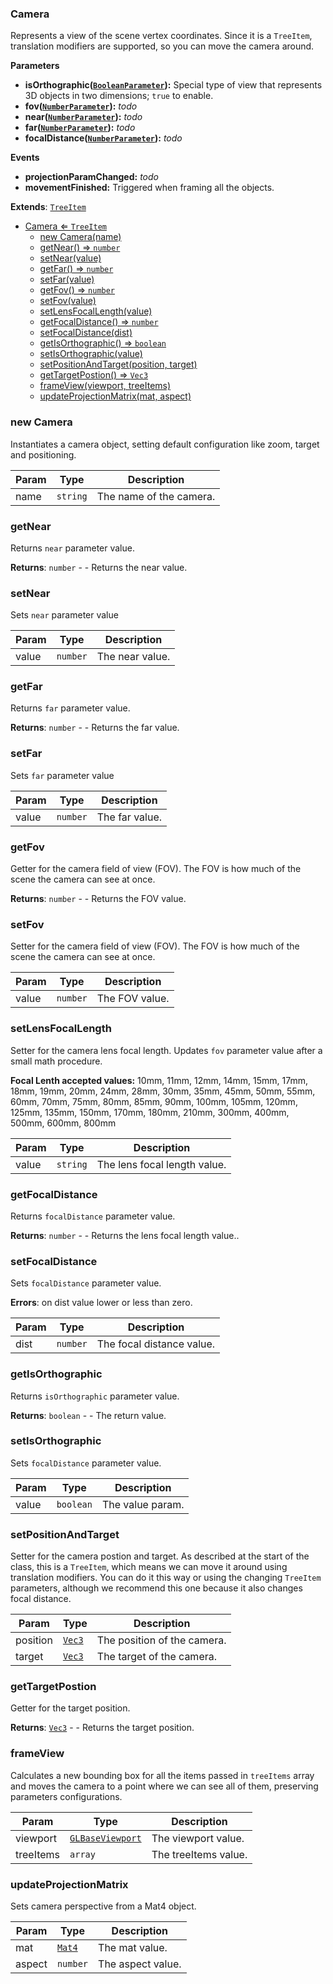 <a name="Camera"></a>

### Camera 
Represents a view of the scene vertex coordinates. Since it is a `TreeItem`,
translation modifiers are supported, so you can move the camera around.

**Parameters**
* **isOrthographic([`BooleanParameter`](api/SceneTree/Parameters/BooleanParameter.md)):** Special type of view that represents 3D objects in two dimensions; `true` to enable.
* **fov([`NumberParameter`](api/SceneTree/Parameters/NumberParameter.md)):** _todo_
* **near([`NumberParameter`](api/SceneTree/Parameters/NumberParameter.md)):** _todo_
* **far([`NumberParameter`](api/SceneTree/Parameters/NumberParameter.md)):** _todo_
* **focalDistance([`NumberParameter`](api/SceneTree/Parameters/NumberParameter.md)):** _todo_

**Events**
* **projectionParamChanged:** _todo_
* **movementFinished:** Triggered when framing all the objects.


**Extends**: <code>[TreeItem](api/SceneTree/TreeItem.md)</code>  

* [Camera ⇐ <code>TreeItem</code>](#Camera)
    * [new Camera(name)](#new-Camera)
    * [getNear() ⇒ <code>number</code>](#getNear)
    * [setNear(value)](#setNear)
    * [getFar() ⇒ <code>number</code>](#getFar)
    * [setFar(value)](#setFar)
    * [getFov() ⇒ <code>number</code>](#getFov)
    * [setFov(value)](#setFov)
    * [setLensFocalLength(value)](#setLensFocalLength)
    * [getFocalDistance() ⇒ <code>number</code>](#getFocalDistance)
    * [setFocalDistance(dist)](#setFocalDistance)
    * [getIsOrthographic() ⇒ <code>boolean</code>](#getIsOrthographic)
    * [setIsOrthographic(value)](#setIsOrthographic)
    * [setPositionAndTarget(position, target)](#setPositionAndTarget)
    * [getTargetPostion() ⇒ <code>Vec3</code>](#getTargetPostion)
    * [frameView(viewport, treeItems)](#frameView)
    * [updateProjectionMatrix(mat, aspect)](#updateProjectionMatrix)

<a name="new_Camera_new"></a>

### new Camera
Instantiates a camera object, setting default configuration like zoom, target and positioning.


| Param | Type | Description |
| --- | --- | --- |
| name | <code>string</code> | The name of the camera. |

<a name="Camera+getNear"></a>

### getNear
Returns `near` parameter value.


**Returns**: <code>number</code> - - Returns the near value.  
<a name="Camera+setNear"></a>

### setNear
Sets `near` parameter value



| Param | Type | Description |
| --- | --- | --- |
| value | <code>number</code> | The near value. |

<a name="Camera+getFar"></a>

### getFar
Returns `far` parameter value.


**Returns**: <code>number</code> - - Returns the far value.  
<a name="Camera+setFar"></a>

### setFar
Sets `far` parameter value



| Param | Type | Description |
| --- | --- | --- |
| value | <code>number</code> | The far value. |

<a name="Camera+getFov"></a>

### getFov
Getter for the camera field of view (FOV).
The FOV is how much of the scene the camera can see at once.


**Returns**: <code>number</code> - - Returns the FOV value.  
<a name="Camera+setFov"></a>

### setFov
Setter for the camera field of view (FOV).
The FOV is how much of the scene the camera can see at once.



| Param | Type | Description |
| --- | --- | --- |
| value | <code>number</code> | The FOV value. |

<a name="Camera+setLensFocalLength"></a>

### setLensFocalLength
Setter for the camera lens focal length. Updates `fov` parameter value after a small math procedure.

**Focal Lenth accepted values:** 10mm, 11mm, 12mm, 14mm, 15mm, 17mm, 18mm,
19mm, 20mm, 24mm, 28mm, 30mm, 35mm, 45mm, 50mm, 55mm, 60mm, 70mm, 75mm, 80mm,
85mm, 90mm, 100mm, 105mm, 120mm, 125mm, 135mm, 150mm, 170mm, 180mm, 210mm, 300mm,
400mm, 500mm, 600mm, 800mm



| Param | Type | Description |
| --- | --- | --- |
| value | <code>string</code> | The lens focal length value. |

<a name="Camera+getFocalDistance"></a>

### getFocalDistance
Returns `focalDistance` parameter value.


**Returns**: <code>number</code> - - Returns the lens focal length value..  
<a name="Camera+setFocalDistance"></a>

### setFocalDistance
Sets `focalDistance` parameter value.


**Errors**: on dist value lower or less than zero.  

| Param | Type | Description |
| --- | --- | --- |
| dist | <code>number</code> | The focal distance value. |

<a name="Camera+getIsOrthographic"></a>

### getIsOrthographic
Returns `isOrthographic` parameter value.


**Returns**: <code>boolean</code> - - The return value.  
<a name="Camera+setIsOrthographic"></a>

### setIsOrthographic
Sets `focalDistance` parameter value.



| Param | Type | Description |
| --- | --- | --- |
| value | <code>boolean</code> | The value param. |

<a name="Camera+setPositionAndTarget"></a>

### setPositionAndTarget
Setter for the camera postion and target.
As described at the start of the class, this is a `TreeItem`,
which means we can move it around using translation modifiers.
You can do it this way or using the changing `TreeItem` parameters,
although we recommend this one because it also changes focal distance.



| Param | Type | Description |
| --- | --- | --- |
| position | <code>[Vec3](api/Math/Vec3.md)</code> | The position of the camera. |
| target | <code>[Vec3](api/Math/Vec3.md)</code> | The target of the camera. |

<a name="Camera+getTargetPostion"></a>

### getTargetPostion
Getter for the target position.


**Returns**: <code>[Vec3](api/Math/Vec3.md)</code> - - Returns the target position.  
<a name="Camera+frameView"></a>

### frameView
Calculates a new bounding box for all the items passed in `treeItems` array
and moves the camera to a point where we can see all of them, preserving parameters configurations.



| Param | Type | Description |
| --- | --- | --- |
| viewport | <code>[GLBaseViewport](api/Renderer/GLBaseViewport.md)</code> | The viewport value. |
| treeItems | <code>array</code> | The treeItems value. |

<a name="Camera+updateProjectionMatrix"></a>

### updateProjectionMatrix
Sets camera perspective from a Mat4 object.



| Param | Type | Description |
| --- | --- | --- |
| mat | <code>[Mat4](api/Math/Mat4.md)</code> | The mat value. |
| aspect | <code>number</code> | The aspect value. |

